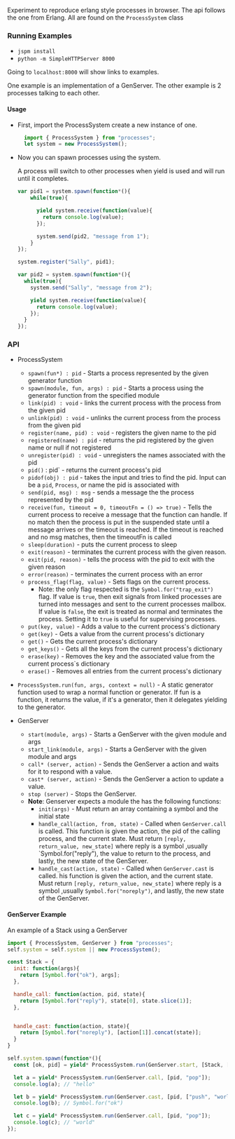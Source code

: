Experiment to reproduce erlang style processes in browser. The api follows the one from Erlang. All are found on the `ProcessSystem` class
    

### Running Examples

* `jspm install`
* `python -m SimpleHTTPServer 8000`

Going to `localhost:8000` will show links to examples.

One example is an implementation of a GenServer. The other example is 2 processes talking
to each other.

#### Usage

* First, import the ProcessSystem create a new instance of one.
  ```javascript
    import { ProcessSystem } from "processes";
    let system = new ProcessSystem();
  ```
  
* Now you can spawn processes using the system. 

    A process will switch to other processes when yield is used and will run until it completes.
    
    ```javascript
    var pid1 = system.spawn(function*(){
        while(true){
    
          yield system.receive(function(value){
            return console.log(value);
          });
    
          system.send(pid2, "message from 1");
        }
    });
    
    system.register("Sally", pid1);
    
    var pid2 = system.spawn(function*(){
      while(true){
        system.send("Sally", "message from 2");
    
        yield system.receive(function(value){
          return console.log(value);
        });
      }
    });
    
    ```

### API

* ProcessSystem
    * `spawn(fun*) : pid` - Starts a process represented by the given generator function
    * `spawn(module, fun, args) : pid` - Starts a process using the generator function from the specified module
    * `link(pid) : void` - links the current process with the process from the given pid
    * `unlink(pid) : void` - unlinks the current process from the process from the given pid
    * `register(name, pid) : void` - registers the given name to the pid
    * `registered(name) : pid` - returns the pid registered by the given name or null if not registered
    * `unregister(pid) : void` - unregisters the names associated with the pid
    * `pid()` : pid` - returns the current process's pid
    * `pidof(obj) : pid` - takes the input and tries to find the pid. Input can be a `pid`, `Process`, or name the pid is associated with
    * `send(pid, msg) : msg` - sends a message the the process represented by the pid
    * `receive(fun, timeout = 0, timeoutFn = () => true)` - Tells the current process to receive a message that the function can handle. If no match then the process is put in the suspended state until a message arrives or the timeout is reached. If the timeout is reached and no msg matches, then the timeoutFn is called
    * `sleep(duration)` - puts the current process to sleep
    * `exit(reason)` - terminates the current process with the given reason.
    * `exit(pid, reason)` - tells the process with the pid to exit with the given reason
    * `error(reason)` - terminates the current process with an error
    * `process_flag(flag, value)` - Sets flags on the current process.
        * Note: the only flag respected is the `Symbol.for("trap_exit")` flag. If value is `true`, then exit signals from linked processes are turned into messages and sent to the current processes mailbox. If value is `false`, the exit is treated as normal and terminates the process. Setting it to `true` is useful for supervising processes.
    * `put(key, value)` - Adds a value to the current process's dictionary
    * `get(key)` - Gets a value from the current process's dictionary
    * `get()` - Gets the current process's dictionary
    * `get_keys()` - Gets all the keys from the current process's dictionary
    * `erase(key)` - Removes the key and the associated value from the current process`s dictionary
    * `erase()` - Removes all entries from the current process's dictionary

* `ProcessSystem.run(fun, args, context = null)` - A static generator function used to wrap a normal function or generator. If fun is a function, it returns the value, if it's a generator, then it delegates yielding to the generator.

* GenServer
    * `start(module, args)` - Starts a GenServer with the given module and args
    * `start_link(module, args)` - Starts a GenServer with the given module and args
    * `call* (server, action)` - Sends the GenServer a action and waits for it to respond with a value.
    * `cast* (server, action)` - Sends the GenServer a action to update a value.
    * `stop (server)` - Stops the GenServer.
    * **Note**: Genserver expects a module the has the following functions:
        * `init(args)` - Must return an array containing a symbol and the initial state
        * `handle_call(action, from, state)` - Called when `GenServer.call` is called. This function is given the action, the pid of the calling process, and the current state. Must return `[reply, return_value, new_state]` where reply is a symbol ,usually `Symbol.for("reply"), the value to return to the process, and lastly, the new state of the GenServer.
        * `handle_cast(action, state)` - Called when `GenServer.cast` is called. his function is given the action, and the current state. Must return `[reply, return_value, new_state]` where reply is a symbol ,usually `Symbol.for("noreply")`, and lastly, the new state of the GenServer.
    
#### GenServer Example

An example of a Stack using a GenServer

```javascript
import { ProcessSystem, GenServer } from "processes";
self.system = self.system || new ProcessSystem();

const Stack = {
  init: function(args){
    return [Symbol.for("ok"), args];
  },

  handle_call: function(action, pid, state){
    return [Symbol.for("reply"), state[0], state.slice(1)];
  },


  handle_cast: function(action, state){
    return [Symbol.for("noreply"), [action[1]].concat(state)];
  }
}

self.system.spawn(function*(){
  const [ok, pid] = yield* ProcessSystem.run(GenServer.start, [Stack, ["hello"]]);

  let a = yield* ProcessSystem.run(GenServer.call, [pid, "pop"]);
  console.log(a); // "hello"

  let b = yield* ProcessSystem.run(GenServer.cast, [pid, ["push", "world"]]);
  console.log(b); // Symbol.for("ok")

  let c = yield* ProcessSystem.run(GenServer.call, [pid, "pop"]);
  console.log(c); // "world"
});
```